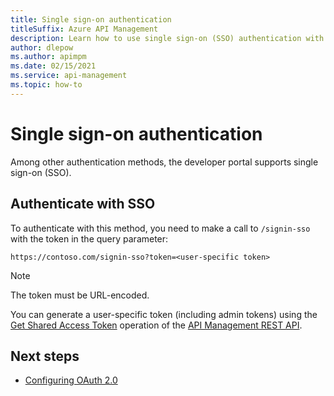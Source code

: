 ```yaml
---
title: Single sign-on authentication
titleSuffix: Azure API Management
description: Learn how to use single sign-on (SSO) authentication with your self-hosted developer portal.
author: dlepow
ms.author: apimpm
ms.date: 02/15/2021
ms.service: api-management
ms.topic: how-to
---
```


# Single sign-on authentication

Among other authentication methods, the developer portal supports single sign-on (SSO).

## Authenticate with SSO

To authenticate with this method, you need to make a call to `/signin-sso` with the token in the query parameter:

```http
https://contoso.com/signin-sso?token=<user-specific token>
```

> [!NOTE]
> The token must be URL-encoded.

You can generate a user-specific token (including admin tokens) using the [Get Shared Access Token](/rest/api/apimanagement/2019-12-01/user/getsharedaccesstoken) operation of the [API Management REST API](/rest/api/apimanagement/apimanagementrest/api-management-rest).

## Next steps

- [Configuring OAuth 2.0](dev-portal-configure-oauth-2-0.md)
